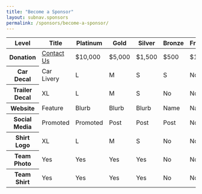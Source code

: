 ```yaml
---
title: "Become a Sponsor"
layout: subnav.sponsors
permalink: /sponsors/become-a-sponsor/
---
```


<table>
  <thead>
    <tr>
      <th>Level</th>
      <th>Title</th>
      <th>Platinum</th>
      <th>Gold</th>
      <th>Silver</th>
      <th>Bronze</th>
      <th>Friend</th>
    </tr>
  </thead>
  <tbody>
    <tr>
      <th>Donation</th>
      <td><a href="{{ "/contact/" | prepend: site.baseurl }}">Contact Us</a></td>
      <td>$10,000</td>
      <td>$5,000</td>
      <td>$1,500</td>
      <td>$500</td>
      <td>$10</td>
    </tr>
    <tr>
      <th>Car Decal</th>
      <td>Car Livery</td>
      <td>L</td>
      <td>M</td>
      <td>S</td>
      <td>S</td>
      <td>No</td>
    </tr>
    <tr>
      <th>Trailer Decal</th>
      <td>XL</td>
      <td>L</td>
      <td>M</td>
      <td>S</td>
      <td>No</td>
      <td>No</td>
    </tr>
    <tr>
      <th>Website</th>
      <td>Feature</td>
      <td>Blurb</td>
      <td>Blurb</td>
      <td>Blurb</td>
      <td>Name</td>
      <td>Name</td>
    </tr>
    <tr>
      <th>Social Media</th>
      <td>Promoted</td>
      <td>Promoted</td>
      <td>Post</td>
      <td>Post</td>
      <td>Post</td>
      <td>No</td>
    </tr>
    <tr>
      <th>Shirt Logo</th>
      <td>XL</td>
      <td>L</td>
      <td>M</td>
      <td>S</td>
      <td>No</td>
      <td>No</td>
    </tr>
    <tr>
      <th>Team Photo</th>
      <td>Yes</td>
      <td>Yes</td>
      <td>Yes</td>
      <td>Yes</td>
      <td>No</td>
      <td>No</td>
    </tr>
    <tr>
      <th>Team Shirt</th>
      <td>Yes</td>
      <td>Yes</td>
      <td>Yes</td>
      <td>Yes</td>
      <td>No</td>
      <td>No</td>
    </tr>
  </tbody>
</table>
